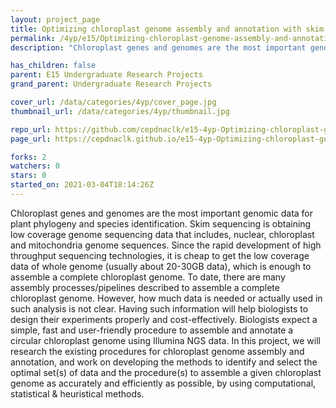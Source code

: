 ```yaml
---
layout: project_page
title: Optimizing chloroplast genome assembly and annotation with skim sequencing data
permalink: /4yp/e15/Optimizing-chloroplast-genome-assembly-and-annotation-with-skim-sequencing-data
description: "Chloroplast genes and genomes are the most important genomic data for plant phylogeny and species identification. Skim sequencing is obtaining low coverage genome sequencing data that includes, nuclear, chloroplast and mitochondria genome sequences. Since the rapid development of high throughput sequencing technologies, it is cheap to get the low coverage data of whole genome (usually about 20-30GB data), which is enough to assemble a complete chloroplast genome. To date, there are many assembly processes/pipelines described to assemble a complete chloroplast genome. However, how much data is needed or actually used in such analysis is not clear. Having such information will help biologists to design their experiments properly and cost-effectively. Biologists expect a simple, fast and user-friendly procedure to assemble and annotate a circular chloroplast genome using Illumina NGS data.   In this project, we will research the existing procedures for chloroplast genome assembly and annotation, and work on developing the methods to identify and select the optimal set(s) of data and the procedure(s) to assemble a given chloroplast genome as accurately and efficiently as possible, by using computational, statistical & heuristical methods. "

has_children: false
parent: E15 Undergraduate Research Projects
grand_parent: Undergraduate Research Projects

cover_url: /data/categories/4yp/cover_page.jpg
thumbnail_url: /data/categories/4yp/thumbnail.jpg

repo_url: https://github.com/cepdnaclk/e15-4yp-Optimizing-chloroplast-genome-assembly-and-annotation-with-skim-sequencing-data
page_url: https://cepdnaclk.github.io/e15-4yp-Optimizing-chloroplast-genome-assembly-and-annotation-with-skim-sequencing-data

forks: 2
watchers: 0
stars: 0
started_on: 2021-03-04T18:14:26Z
---
```

Chloroplast genes and genomes are the most important genomic data for plant phylogeny and species identification. Skim sequencing is obtaining low coverage genome sequencing data that includes, nuclear, chloroplast and mitochondria genome sequences. Since the rapid development of high throughput sequencing technologies, it is cheap to get the low coverage data of whole genome (usually about 20-30GB data), which is enough to assemble a complete chloroplast genome. To date, there are many assembly processes/pipelines described to assemble a complete chloroplast genome. However, how much data is needed or actually used in such analysis is not clear. Having such information will help biologists to design their experiments properly and cost-effectively. Biologists expect a simple, fast and user-friendly procedure to assemble and annotate a circular chloroplast genome using Illumina NGS data.   In this project, we will research the existing procedures for chloroplast genome assembly and annotation, and work on developing the methods to identify and select the optimal set(s) of data and the procedure(s) to assemble a given chloroplast genome as accurately and efficiently as possible, by using computational, statistical & heuristical methods. 

